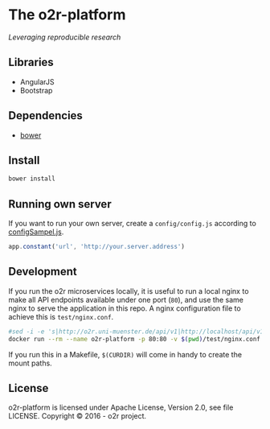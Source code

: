 # The o2r-platform

_Leveraging reproducible research_

## Libraries

- AngularJS
- Bootstrap

## Dependencies

- [bower](https://bower.io/)

## Install

```bash
bower install
```

## Running own server

If you want to run your own server, create a `config/config.js` according to [configSampel.js](https://github.com/o2r-project/o2r-platform/blob/kompendiumsliste/config/configSample.js).


```JavaScript
app.constant('url', 'http://your.server.address')
```

## Development

If you run the o2r microservices locally, it is useful to run a local nginx to make all API endpoints available under one port (`80`), and use the same nginx to serve the application in this repo. A nginx configuration file to achieve this is `test/nginx.conf`.

```bash
#sed -i -e 's|http://o2r.uni-muenster.de/api/v1|http://localhost/api/v1|g' js/app.js
docker run --rm --name o2r-platform -p 80:80 -v $(pwd)/test/nginx.conf:/etc/nginx/nginx.conf -v $(pwd):/etc/nginx/html nginx
```

If you run this in a Makefile, `$(CURDIR)` will come in handy to create the mount paths.

## License

o2r-platform is licensed under Apache License, Version 2.0, see file LICENSE.
Copyright &copy; 2016 - o2r project.
